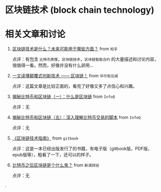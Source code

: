 区块链技术 (block chain technology)
======================================

# 相关文章和讨论

1. [区块链技术是什么？未来可能用于哪些方面？](https://www.zhihu.com/question/27687960) from `知乎`

    点评：有包含 `比特币原理`，`区块链技术`，`区块链智能合约` 的大量描述和讨论内容，很值得一看。然而，好像并没有什么卵用...

2. [一文读懂颠覆式创新技术 —— 区块链！](https://wallstreetcn.com/articles/234120) from `华尔街见闻`

    点评：这篇文章是比较正面的，看完了好像又多了点信心和兴趣。

3. [揭秘比特币和区块链（一）：什么是区块链](http://www.infoq.com/cn/articles/bitcoin-and-block-chain-part01) from `InfoQ`

    点评：无

4. [揭秘比特币和区块链（五）：深入理解比特币交易的脚本](http://www.infoq.com/cn/articles/deep-understanding-of-bitcoin-transaction-script) from `InfoQ`

    点评：无

5. [《区块链技术指南》](https://www.gitbook.com/book/yeasy/blockchain_guide/details) from `gitbook`

    点评：这是一本已经出版发行了的书籍，有电子版（gitbook版，PDF版，epub版等），粗看了一下，还可以的样子。

6. [比特币之后区块链是个什么鬼？](http://finance.sina.com.cn/zl/bank/20151110/132023727578.shtml) from `新浪财经`

    点评：无

.
